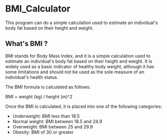 # BMI_Calculator
This program can do a simple calculation used to estimate an individual's body fat based on their height and weight.

## What's BMI ?
BMI stands for Body Mass Index, and it is a simple calculation used to estimate an individual's body fat based on their height and weight. It is widely used as a basic indicator of healthy body weight, although it has some limitations and should not be used as the sole measure of an individual's health status.

The BMI formula is calculated as follows:

BMI = weight (kg) / height (m)^2

Once the BMI is calculated, it is placed into one of the following categories:

- Underweight: BMI less than 18.5
- Normal weight: BMI between 18.5 and 24.9
- Overweight: BMI between 25 and 29.9
- Obesity: BMI of 30 or greater
